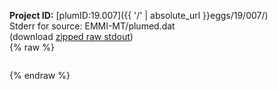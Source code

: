 **Project ID:** [plumID:19.007]({{ '/' | absolute_url }}eggs/19/007/)  
Stderr for source:  EMMI-MT/plumed.dat   
(download [zipped raw stdout](plumed.dat.plumed.stdout.txt.zip))  
{% raw %}
<pre>
</pre>
{% endraw %}
